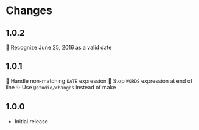 # Changes

## 1.0.2

🐛 Recognize June 25, 2016 as a valid date

## 1.0.1

🐛 Handle non-matching `DATE` expression
🐛 Stop `WORDS` expression at end of line
✨ Use `@studio/changes` instead of make

## 1.0.0

- Initial release
